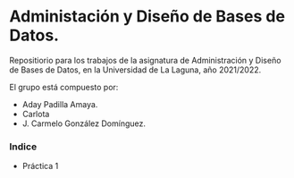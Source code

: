 # Administación y Diseño de Bases de Datos.
Repositiorio para los trabajos de la asignatura de Administración y Diseño de Bases de Datos, en la Universidad de La Laguna, año 2021/2022.

El grupo está compuesto por:
 - Aday Padilla Amaya.
 - Carlota
 - J. Carmelo González Domínguez.


### Indice
 - Práctica 1

